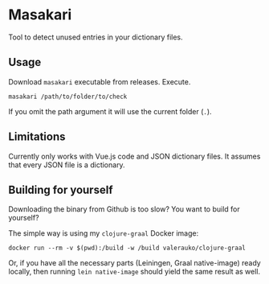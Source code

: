 # Masakari

Tool to detect unused entries in your dictionary files.

## Usage

Download `masakari` executable from releases. Execute.

```
masakari /path/to/folder/to/check
```

If you omit the path argument it will use the current folder (`.`).

## Limitations

Currently only works with Vue.js code and JSON dictionary files. It assumes that every JSON file is a dictionary.

## Building for yourself

Downloading the binary from Github is too slow? You want to build for yourself?

The simple way is using my `clojure-graal` Docker image:

```
docker run --rm -v $(pwd):/build -w /build valerauko/clojure-graal
```

Or, if you have all the necessary parts (Leiningen, Graal native-image) ready locally, then running `lein native-image` should yield the same result as well.
